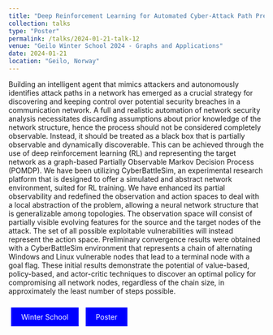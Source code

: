 ```yaml
---
title: "Deep Reinforcement Learning for Automated Cyber-Attack Path Prediction in Communication Networks"
collection: talks
type: "Poster"
permalink: /talks/2024-01-21-talk-12
venue: "Geilo Winter School 2024 - Graphs and Applications"
date: 2024-01-21
location: "Geilo, Norway"
---
```


Building an intelligent agent that mimics attackers and autonomously identifies attack paths in a network has emerged as a crucial strategy for discovering and keeping control over potential security breaches in a communication network. A full and realistic automation of network security analysis necessitates discarding assumptions about prior knowledge of the network structure, hence the process should not be considered completely observable. Instead, it should be treated as a black box that is partially observable and dynamically discoverable. This can be achieved through the use of deep reinforcement learning (RL) and representing the target network as a graph-based Partially Observable Markov Decision Process (POMDP). We have been utilizing CyberBattleSim, an experimental research platform that is designed to offer a simulated and abstract network environment, suited for RL training. We have enhanced its partial observability and redefined the observation and action spaces to deal with a local abstraction of the problem, allowing a neural network structure that is generalizable among topologies. The observation space will consist of partially visible evolving features for the source and the target nodes of the attack. The set of all possible exploitable vulnerabilities will instead represent the action space. Preliminary convergence results were obtained with a CyberBattleSim environment that represents a chain of alternating Windows and Linux vulnerable nodes that lead to a terminal node with a goal flag. These initial results demonstrate the potential of value-based, policy-based, and actor-critic techniques to discover an optimal policy for compromising all network nodes, regardless of the chain size, in approximately the least number of steps possible.

<a href="https://www.sintef.no/projectweb/geilowinterschool/" style="background-color: blue; color: white; padding: 10px 20px; text-align: center; text-decoration: none; display: inline-block; margin: 10px 5px; cursor: pointer;">Winter School</a>
<a href="https://hal.science/hal-04462876" style="background-color: blue; color: white; padding: 10px 20px; text-align: center; text-decoration: none; display: inline-block; margin: 10px 5px; cursor: pointer;">Poster</a>
